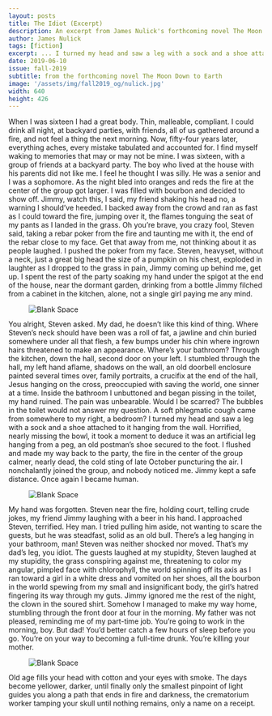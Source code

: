 ```yaml
---
layout: posts
title: The Idiot (Excerpt)
description: An excerpt from James Nulick's forthcoming novel The Moon Down to Earth
author: James Nulick
tags: [fiction]
excerpt: ... I turned my head and saw a leg with a sock and a shoe attached to it hanging from the wall. Horrified, nearly missing the bowl, it took a moment to deduce it was an artificial leg hanging from a peg, an old postman’s shoe secured to the foot ...
date: 2019-06-10
issue: fall-2019
subtitle: from the forthcoming novel The Moon Down to Earth
image: '/assets/img/fall2019_og/nulick.jpg'
width: 640
height: 426
---
```


When I was sixteen I had a great body. Thin, malleable, compliant. I could drink all night, at backyard parties, with friends, all of us gathered around a fire, and not feel a thing the next morning. Now, fifty-four years later, everything aches, every mistake tabulated and accounted for. I find myself waking to memories that may or may not be mine. I was sixteen, with a group of friends at a backyard party. The boy who lived at the house with his parents did not like me. I feel he thought I was silly. He was a senior and I was a sophomore. As the night bled into oranges and reds the fire at the center of the group got larger. I was filled with bourbon and decided to show off. Jimmy, watch this, I said, my friend shaking his head no, a warning I should’ve heeded. I backed away from the crowd and ran as fast as I could toward the fire, jumping over it, the flames tonguing the seat of my pants as I landed in the grass. Oh you’re brave, you crazy fool, Steven said, taking a rebar poker from the fire and taunting me with it, the end of the rebar close to my face. Get that away from me, not thinking about it as people laughed. I pushed the poker from my face. Steven, heavyset, without a neck, just a great big head the size of a pumpkin on his chest, exploded in laughter as I dropped to the grass in pain, Jimmy coming up behind me, get up. I spent the rest of the party soaking my hand under the spigot at the end of the house, near the dormant garden, drinking from a bottle Jimmy filched from a cabinet in the kitchen, alone, not a single girl paying me any mind.

<figure class="my-4 py-3 ">
  <img src="{{ '/assets/img/dinkus.png' | prepend: site.baseurl }}" class="d-block mx-auto" alt="Blank Space" style="max-height:15px;" />
</figure>

You alright, Steven asked. My dad, he doesn’t like this kind of thing. Where Steven’s neck should have been was a roll of fat, a jawline and chin buried somewhere under all that flesh, a few bumps under his chin where ingrown hairs threatened to make an appearance. Where’s your bathroom? Through the kitchen, down the hall, second door on your left. I stumbled through the hall, my left hand aflame, shadows on the wall, an old doorbell enclosure painted several times over, family portraits, a crucifix at the end of the hall, Jesus hanging on the cross, preoccupied with saving the world, one sinner at a time. Inside the bathroom I unbuttoned and began pissing in the toilet, my hand ruined. The pain was unbearable. Would I be scarred? The bubbles in the toilet would not answer my question. A soft phlegmatic cough came from somewhere to my right, a bedroom? I turned my head and saw a leg with a sock and a shoe attached to it hanging from the wall. Horrified, nearly missing the bowl, it took a moment to deduce it was an artificial leg hanging from a peg, an old postman’s shoe secured to the foot. I flushed and made my way back to the party, the fire in the center of the group calmer, nearly dead, the cold sting of late October puncturing the air. I nonchalantly joined the group, and nobody noticed me. Jimmy kept a safe distance. Once again I became human.

<figure class="my-4 py-3 ">
  <img src="{{ '/assets/img/dinkus.png' | prepend: site.baseurl }}" class="d-block mx-auto" alt="Blank Space" style="max-height:15px;" />
</figure>

My hand was forgotten. Steven near the fire, holding court, telling crude jokes, my friend Jimmy laughing with a beer in his hand. I approached Steven, terrified. Hey man. I tried pulling him aside, not wanting to scare the guests, but he was steadfast, solid as an old bull. There’s a leg hanging in your bathroom, man! Steven was neither shocked nor moved. That’s my dad’s leg, you idiot. The guests laughed at my stupidity, Steven laughed at my stupidity, the grass conspiring against me, threatening to color my angular, pimpled face with chlorophyll, the world spinning off its axis as I ran toward a girl in a white dress and vomited on her shoes, all the bourbon in the world spewing from my small and insignificant body, the girl’s hatred fingering its way through my guts. Jimmy ignored me the rest of the night, the clown in the soured shirt. Somehow I managed to make my way home, stumbling through the front door at four in the morning. My father was not pleased, reminding me of my part-time job. You’re going to work in the morning, boy. But dad! You’d better catch a few hours of sleep before you go. You’re on your way to becoming a full-time drunk. You’re killing your mother.

<figure class="my-4 py-3 ">
  <img src="{{ '/assets/img/dinkus.png' | prepend: site.baseurl }}" class="d-block mx-auto" alt="Blank Space" style="max-height:15px;" />
</figure>

Old age fills your head with cotton and your eyes with smoke. The days become yellower, darker, until finally only the smallest pinpoint of light guides you along a path that ends in fire and darkness, the crematorium worker tamping your skull until nothing remains, only a name on a receipt.
